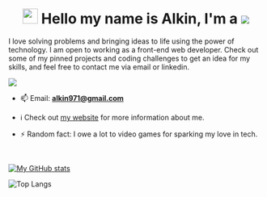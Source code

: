 <h1 align="center">
  <img src="https://raw.githubusercontent.com/aemmadi/aemmadi/master/wave.gif" width="30px"> 
  Hello my name is Alkin, I'm a 
  <img src="https://readme-typing-svg.herokuapp.com?color=E22FE4&width=650&height=45&lines=Delivery+driver+by+day;Coding+ninja+by+night;Open+source+enthusiast;Video+game+geek;&center=true">
</h1>

<p>
  I love solving problems and bringing ideas to life using the power of technology. I am open to working as a front-end web developer.
Check out some of my pinned projects and coding challenges to get an idea for my skills, and feel free to contact me via email or linkedin.
</p>


[<img src="https://img.shields.io/badge/LinkedIn-0077B5?style=for-the-badge&logo=linkedin&logoColor=white">](https://www.linkedin.com/in/alkin-maystorov/)

- 📫 Email: **alkin971@gmail.com**

- ℹ Check out [my website](https://alkinmaystorov.com) for more information about me.

- ⚡ Random fact: I owe a lot to video games for sparking my love in tech.


<br />

[![My GitHub stats](https://github-readme-stats.vercel.app/api?username=a-maystorov&hide=stars,issues&count_private=true&show_icons=true&layout=compact&theme=radical)](https://github.com/anuraghazra/github-readme-stats)

![Top Langs](https://github-readme-stats.vercel.app/api/top-langs/?username=a-maystorov&show_icons=true&&layout=compact&theme=radical)
